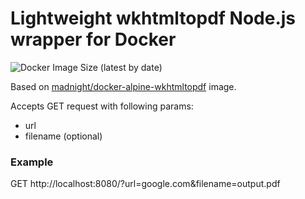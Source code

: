 # Lightweight wkhtmltopdf Node.js wrapper for Docker

![Docker Image Size (latest by date)](https://img.shields.io/docker/image-size/kurmisrainas/wkhtmltopdf)

Based on [madnight/docker-alpine-wkhtmltopdf](https://github.com/madnight/docker-alpine-wkhtmltopdf) image.

Accepts GET request with following params:
- url
- filename (optional)

### Example

GET http://localhost:8080/?url=google.com&filename=output.pdf
